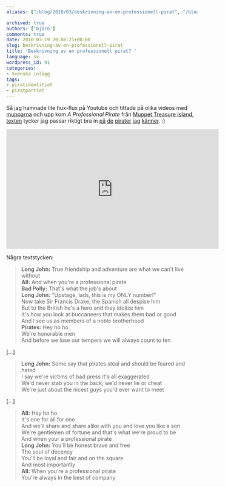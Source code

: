 ```yaml
---
aliases: ["/blog/2010/03/beskrivning-av-en-professionell-pirat", "/blog/2010/03/19/beskrivning-av-en-professionell-pirat"]

archived: true
authors: ['björn']
comments: true
date: 2010-03-19 20:08:21+00:00
slug: beskrivning-av-en-professionell-pirat
title: 'Beskrivning av en professionell pirat? '
language: sv
wordpress_id: 91
categories:
- Svenska inlägg
tags:
- piratidentitiet
- piratpartiet
---
```




Så jag hamnade lite hux-flux på Youtube och tittade på olika videos med [mupparna] och upp kom _A Professional Pirate_ från [Muppet Treasure Island][movie], [texten][prof-pirate-lyrics] tycker jag passar riktigt bra in [på][anna] [de][falkis] [pirater][swing] [jag][j-o] [känner][richie]. :)




  <iframe width="560" height="315" src="https://www.youtube.com/embed/j1l7N-WLa3Q" frameborder="0" allowfullscreen></iframe>





Några textstycken:




> **Long John:** True friendship and adventure are what we can't live without  
> **All:** And when you're a professional pirate    
> **Bad Polly:** That's what the job's about    
> **Long John:** "Upstage, lads, this is my ONLY number!"    
> Now take Sir Francis Drake, the Spanish all despise him    
> But to the British he's a hero and they idolize him    
> It's how you look at buccaneers that makes them bad or good    
> And I see us as members of a noble brotherhood    
> **Pirates:** Hey ho ho    
> We're honorable men    
> And before we lose our tempers we will always count to ten    


[...]

> **Long John:** Some say that pirates steal and should be feared and hated    
> I say we're victims of bad press it's all exaggerated    
> We'd never stab you in the back, we'd never lie or cheat    
> We're just about the nicest guys you'd ever want to meet    

[...]

> **All:** Hey ho ho    
> It's one for all for one    
> And we'll share and share alike with you and love you like a son    
> We're gentlemen of fortune and that's what we're proud to be    
> And when your a professional pirate    
> **Long John:** You'll be honest brave and free    
> The soul of decency    
> You'll be loyal and fair and on the square    
> And most importantly    
> **All:** When you're a professional pirate    
> You're always in the best of company    


[mupparna]:http://sv.wikipedia.org/wiki/Mupparna
[prof-pirate-lyrics]:http://www.lyricsdownload.com/muppets-a-professional-pirate-lyrics.html
[movie]:http://en.wikipedia.org/wiki/Muppet_Treasure_Island
[anna]:http://www.annatroberg.com/
[falkis]:http://rickfalkvinge.se/
[swing]:http://dynamicman.net/
[j-o]:http://futuriteter.blogg.se/
[richie]:http://webhackande.se/
